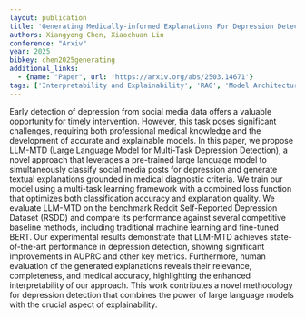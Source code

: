 ```yaml
---
layout: publication
title: 'Generating Medically-informed Explanations For Depression Detection Using Llms'
authors: Xiangyong Chen, Xiaochuan Lin
conference: "Arxiv"
year: 2025
bibkey: chen2025generating
additional_links:
  - {name: "Paper", url: 'https://arxiv.org/abs/2503.14671'}
tags: ['Interpretability and Explainability', 'RAG', 'Model Architecture', 'BERT', 'Tools', 'Reinforcement Learning', 'Interpretability']
---
```

Early detection of depression from social media data offers a valuable
opportunity for timely intervention. However, this task poses significant
challenges, requiring both professional medical knowledge and the development
of accurate and explainable models. In this paper, we propose LLM-MTD (Large
Language Model for Multi-Task Depression Detection), a novel approach that
leverages a pre-trained large language model to simultaneously classify social
media posts for depression and generate textual explanations grounded in
medical diagnostic criteria. We train our model using a multi-task learning
framework with a combined loss function that optimizes both classification
accuracy and explanation quality. We evaluate LLM-MTD on the benchmark Reddit
Self-Reported Depression Dataset (RSDD) and compare its performance against
several competitive baseline methods, including traditional machine learning
and fine-tuned BERT. Our experimental results demonstrate that LLM-MTD achieves
state-of-the-art performance in depression detection, showing significant
improvements in AUPRC and other key metrics. Furthermore, human evaluation of
the generated explanations reveals their relevance, completeness, and medical
accuracy, highlighting the enhanced interpretability of our approach. This work
contributes a novel methodology for depression detection that combines the
power of large language models with the crucial aspect of explainability.

